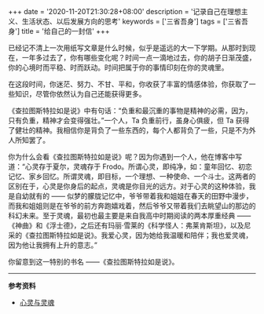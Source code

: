 +++
date = '2020-11-20T21:30:28+08:00'
description = '记录自己在理想主义、生活状态、以后发展方向的思考'
keywords = ['三省吾身']
tags = ['三省吾身']
title = '给自己的一封信'
+++

已经记不清上一次用纸写文章是什么时候，似乎是遥远的大一下学期。从那时到现在，一年多过去了，你有哪些变化呢？时间一点一滴地过去，你的胡子日渐茂盛，你的心境时而平稳、时而跃动。时间把属于你的事情印刻在你的灵魂里。

在这段时间，你迷茫、努力、不甘、平和，你收获了丰富的情感体验，你获取了一些知识，尽管你依然认为自己还能获得更多。

《查拉图斯特拉如是说》中有句话：“负重和最沉重的事物是精神的必需，因为，只有负重，精神才会变得强壮。”一个人，Ta 负重前行，虽身心俱疲，但 Ta 获得了健壮的精神。我相信你是背负了一些东西的，每个人都背负了一些，只是不为外人所知罢了。

你为什么会看《查拉图斯特拉如是说》呢？因为你遇到一个人，他在博客中写道：“心灵存于夏尔，灵魂存于 Frodo。所谓心灵，即纯净，如：童年回忆、初恋记忆、家乡回忆。所谓灵魂，即目标，一个理想、一种使命、一个斗士。这两者的区别在于，心灵是你身后的起点，灵魂是你目光的远方。对于心灵的这种体验，我是自幼就有的 —— 似梦的朦胧记忆中，爷爷带着我和姐姐在春天的田野中漫步，而我和姐姐则是在爷爷的前方奔跑嬉戏着，然后爷爷又带着我们去眺望山的那边的科幻未来。至于灵魂，最初也最主要是来自我高中时期阅读的两本厚重经典 ——《神曲》和《浮士德》，之后还有玛丽·雪莱的《科学怪人：弗莱肯斯坦》，以及尼采的《查拉图斯特拉如是说》。我爱心灵，因为她给我温暖和陪伴；我也爱灵魂，因为他让我拥有上升的意志。”

你留意到这一特别的书名 ——《查拉图斯特拉如是说》。

---

**参考资料**

- [心灵与灵魂](https://io-oi.me/life/heart-and-spirit/)
